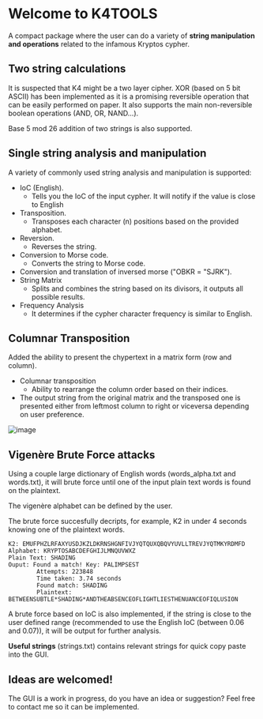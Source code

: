 # Welcome to K4TOOLS

A compact package where the user can do a variety of **string manipulation and operations** related to the infamous Kryptos cypher.


## Two string calculations

It is suspected that K4 might be a two layer cipher. XOR (based on 5 bit ASCII) has been implemented as it is a promising reversible operation that can be easily performed on paper. It also supports the main non-reversible boolean operations (AND, OR, NAND...).

Base 5 mod 26 addition of two strings is also supported.

## Single string analysis and manipulation

A variety of commonly used string analysis and manipulation is supported:
- IoC (English).
	- Tells you the IoC of the input cypher. It will notify if the value is close to English
- Transposition.
	- Transposes each character (n) positions based on the provided alphabet.
- Reversion.
	- Reverses the string.
- Conversion to Morse code.
	 - Converts the string to Morse code.
- Conversion and translation of inversed morse ("OBKR = "SJRK").
- String Matrix
	- Splits and combines the string based on its divisors, it outputs all possible results.
- Frequency Analysis
	- It determines if the cypher character frequency is similar to English. 

## Columnar Transposition

Added the ability to present the chypertext in a matrix form (row and column).
- Columnar transposition
  	- Ability to rearrange the column order based on their indices.
- The output string from the original matrix and the transposed one is presented either from leftmost column to right or viceversa depending on user preference.
  
![image](https://github.com/user-attachments/assets/8ba84f74-d06a-45b0-b393-e5c424578470)

## Vigenère Brute Force attacks

Using a couple large dictionary of English words (words_alpha.txt and words.txt), it will brute force until one of the input plain text words is found on the plaintext.

The vigenère alphabet can be defined by the user.

The brute force succesfully decripts, for example, K2 in under 4 seconds knowing one of the plaintext words.

	K2: EMUFPHZLRFAXYUSDJKZLDKRNSHGNFIVJYQTQUXQBQVYUVLLTREVJYQTMKYRDMFD
	Alphabet: KRYPTOSABCDEFGHIJLMNQUVWXZ
	Plain Text: SHADING
	Ouput: Found a match! Key: PALIMPSEST
			Attempts: 223848
			Time taken: 3.74 seconds
			Found match: SHADING
			Plaintext: BETWEENSUBTLE*SHADING*ANDTHEABSENCEOFLIGHTLIESTHENUANCEOFIQLUSION
	
A brute force based on IoC is also implemented, if the string is close to the user defined range (recommended to use the English IoC (between 0.06 and 0.07)), it will be output for further analysis.

**Useful strings** (strings.txt) contains relevant strings for quick copy paste into the GUI.

## Ideas are welcomed!
The GUI is a work in progress, do you have an idea or suggestion? Feel free to contact me so it can be implemented.

